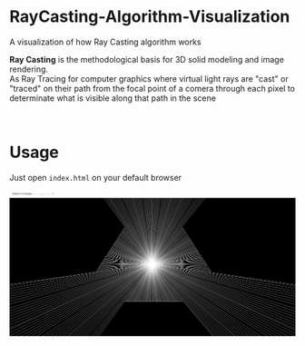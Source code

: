 # RayCasting-Algorithm-Visualization
A visualization of how Ray Casting algorithm works

__Ray Casting__ is the methodological basis for 3D solid modeling and image rendering. <br/>
As Ray Tracing for computer graphics where virtual light rays are "cast" or "traced" on their path from the focal point of a comera
 through each pixel to determinate what is visible along that path in the scene

 <br/>

 # Usage
 Just open ``` index.html ``` on your default browser

 ![](./assets/threeBound.png)